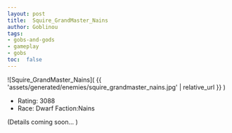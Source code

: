 ```yaml
---
layout: post
title:  Squire_GrandMaster_Nains
author: Goblinou
tags:
- gobs-and-gods
- gameplay
- gobs
toc:  false
---
```


![Squire_GrandMaster_Nains]( {{ 'assets/generated/enemies/squire_grandmaster_nains.jpg' | relative_url }} )
- Rating: 3088
- Race: Dwarf  Faction:Nains

(Details coming soon... )